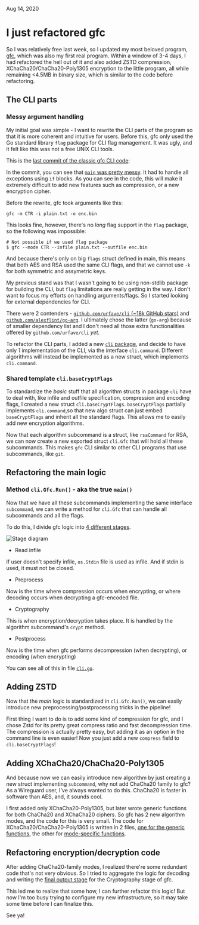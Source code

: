 Aug 14, 2020

# I just refactored gfc

So I was relatively free last week, so I updated my most beloved program, [gfc](http://github.com/artnoi43/gfc), which was also my first real program. Within a window of 3-4 days, I had refactored the hell out of it and also added ZSTD compression, XChaCha20/ChaCha20-Poly1305 encryption to the little program, all while remaining <4.5MB in binary size, which is similar to the code before refactoring.

## The CLI parts

### Messy argument handling

My initial goal was simple - I want to rewrite the CLI parts of the program so that it is more coherent and intuitive for users. Before this, gfc only used the Go standard library `flag` package for CLI flag management. It was ugly, and it felt like this was not a free UNIX CLI tools.

This is the [last commit of the classic gfc CLI code](https://github.com/artnoi43/gfc/tree/804d2d9347b8c38a7e442f800f1f77082f1386b7):

In the commit, you can see that [`main` was pretty messy](https://github.com/artnoi43/gfc/blob/804d2d9347b8c38a7e442f800f1f77082f1386b7/cmd/gfc/main.go). It had to handle all exceptions using `if` blocks. As you can see in the code, this will make it extremely difficult to add new features such as compression, or a new encryption cipher.

Before the rewrite, gfc took arguments like this:

```shell
gfc -m CTR -i plain.txt -o enc.bin
```

This looks fine, however, there's no _long_ flag support in the `flag` package, so the following was impossible:

```shell
# Not possible if we used flag package
$ gfc --mode CTR --infile plain.txt --outfile enc.bin
```

And because there's only on big `flags` struct defined in main, this means that both AES and RSA used the same CLI flags, and that we cannot use `-k` for both symmetric and assymetric keys.

My previous stand was that I wasn't going to be using non-stdlib package for building the CLI, but `flag` limitations are really getting in the way. I don't want to focus my efforts on handling arguments/flags. So I started looking for external dependencies for CLI.

There were 2 contenders - [`github.com/urfave/cli` (~18k GitHub stars)](https://github.com/urfave/cli) and [`github.com/alexflint/go-arg`](https://github.com/alexflint/go-arg). I ultimately chose the latter (`go-arg`) because of smaller dependency list and I don't need all those extra functionalities offered by `github.com/urfave/cli` _yet_.

To refactor the CLI parts, I added a new [`cli` package](https://github.com/artnoi43/gfc/tree/stable/pkg/cli), and decide to have only _1_ implementation of the CLI, via the interface `cli.command`. Different algorithms will instead be implemented as a new struct, which implements `cli.command`.

### Shared template `cli.baseCryptFlags`

To standardize the _basic_ stuff that all algorithm structs in package `cli` have to deal with, like infile and outfile specification, compression and encoding flags, I created a new struct `cli.baseCryptFlags`. `baseCryptFlags` partially implements `cli.command`,so that new algo struct can just embed `baseCryptFlags` and inherit all the standard flags. This allows me to easily add new encryption algorithms.

Now that each algorithm subcommand is a struct, like `rsaCommand` for RSA, we can now create a new exported struct `cli.Gfc` that will hold all these subcommands. This makes `gfc` CLI similar to other CLI programs that use subcommands, like `git`.

## Refactoring the main logic

### Method `cli.Gfc.Run()` - aka the true `main()`

Now that we have all these subcommands implementing the same interface `subcommand`, we can write a method for `cli.Gfc` that can handle all subcommands and all the flags.

To do this, I divide gfc logic into [4 different stages](https://github.com/artnoi43/gfc/blob/develop/assets/excalidraw/handle.png?raw=true).

![Stage diagram](https://github.com/artnoi43/gfc/blob/develop/assets/excalidraw/handle.png?raw=true)

- Read infile

If user doesn't specify infile, `os.Stdin` file is used as infile. And if stdin is used, it must not be closed.

- Preprocess

Now is the time where compression occurs when encrypting, or where decoding occurs when decrypting a gfc-encoded file.

- Cryptography

This is when encryption/decryption takes place. It is handled by the algorithm subcommand's `crypt` method.

- Postprocess

Now is the time when gfc performs decompression (when decrypting), or encoding (when encrypting)

You can see all of this in file [`cli.go`](https://github.com/artnoi43/gfc/blob/stable/pkg/cli/cli.go).

## Adding ZSTD

Now that the _main_ logic is standardized in `cli.Gfc.Run()`, we can easily introduce new preprocessing/postprocessing tricks in the pipeline!

First thing I want to do is to add some kind of compression for gfc, and I chose Zstd for its pretty great compress ratio and fast decompression time. The compression is actually pretty easy, but adding it as an option in the command line is even easier! Now you just add a new `compress` field to `cli.baseCryptFlags`!

## Adding XChaCha20/ChaCha20-Poly1305

And because now we can easily introduce new algorithm by just creating a new struct implementing `subcommand`, why not add ChaCha20 family to gfc? As a Wireguard user, I've always wanted to do this. ChaCha20 is faster in software than AES, and, it sounds cool.

I first added only XChaCha20-Poly1305, but later wrote generic functions for both ChaCha20 and XChaCha20 ciphers. So gfc has 2 new algorithm modes, and the code for this is very small. The code for XChaCha20/ChaCha20-Poly1305 is written in 2 files, [one for the generic functions](https://github.com/artnoi43/gfc/blob/stable/pkg/gfc/gfc_chacha20.go), the other for [mode-specific functions](https://github.com/artnoi43/gfc/blob/stable/pkg/gfc/chacha20-poly1305.go).

## Refactoring encryption/decryption code

After adding ChaCha20-family modes, I realized there're some redundant code that's not very obvious. So I tried to aggregate the logic for decoding and writing the [final output stage](https://github.com/artnoi43/gfc/blob/stable/pkg/gfc/gfc_symmetric_aead.go) for the Cryptography stage of gfc.

This led me to realize that some how, I can further refactor this logic! But now I'm too busy trying to configure my new infrastructure, so it may take some time before I can finalize this.

See ya!
